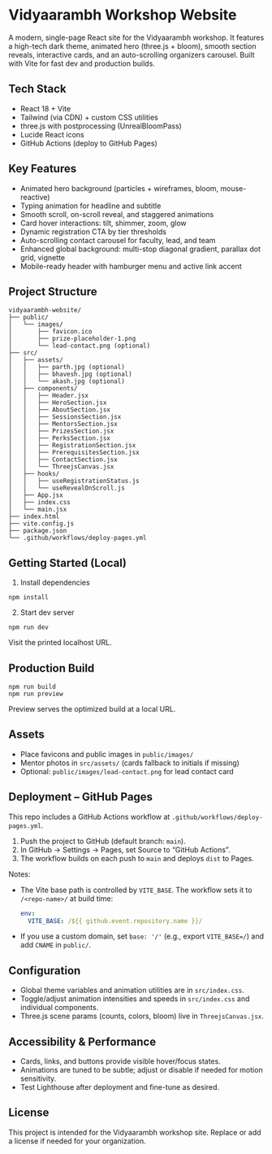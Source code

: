 # Vidyaarambh Workshop Website

A modern, single-page React site for the Vidyaarambh workshop. It features a high-tech dark theme, animated hero (three.js + bloom), smooth section reveals, interactive cards, and an auto-scrolling organizers carousel. Built with Vite for fast dev and production builds.

## Tech Stack
- React 18 + Vite
- Tailwind (via CDN) + custom CSS utilities
- three.js with postprocessing (UnrealBloomPass)
- Lucide React icons
- GitHub Actions (deploy to GitHub Pages)

## Key Features
- Animated hero background (particles + wireframes, bloom, mouse-reactive)
- Typing animation for headline and subtitle
- Smooth scroll, on-scroll reveal, and staggered animations
- Card hover interactions: tilt, shimmer, zoom, glow
- Dynamic registration CTA by tier thresholds
- Auto-scrolling contact carousel for faculty, lead, and team
- Enhanced global background: multi-stop diagonal gradient, parallax dot grid, vignette
- Mobile-ready header with hamburger menu and active link accent

## Project Structure
```
vidyaarambh-website/
├── public/
│   └── images/
│       ├── favicon.ico
│       ├── prize-placeholder-1.png
│       └── lead-contact.png (optional)
├── src/
│   ├── assets/
│   │   ├── parth.jpg (optional)
│   │   ├── bhavesh.jpg (optional)
│   │   └── akash.jpg (optional)
│   ├── components/
│   │   ├── Header.jsx
│   │   ├── HeroSection.jsx
│   │   ├── AboutSection.jsx
│   │   ├── SessionsSection.jsx
│   │   ├── MentorsSection.jsx
│   │   ├── PrizesSection.jsx
│   │   ├── PerksSection.jsx
│   │   ├── RegistrationSection.jsx
│   │   ├── PrerequisitesSection.jsx
│   │   ├── ContactSection.jsx
│   │   └── ThreejsCanvas.jsx
│   ├── hooks/
│   │   ├── useRegistrationStatus.js
│   │   └── useRevealOnScroll.js
│   ├── App.jsx
│   ├── index.css
│   └── main.jsx
├── index.html
├── vite.config.js
├── package.json
└── .github/workflows/deploy-pages.yml
```

## Getting Started (Local)
1) Install dependencies
```
npm install
```

2) Start dev server
```
npm run dev
```
Visit the printed localhost URL.

## Production Build
```
npm run build
npm run preview
```
Preview serves the optimized build at a local URL.

## Assets
- Place favicons and public images in `public/images/`
- Mentor photos in `src/assets/` (cards fallback to initials if missing)
- Optional: `public/images/lead-contact.png` for lead contact card

## Deployment – GitHub Pages
This repo includes a GitHub Actions workflow at `.github/workflows/deploy-pages.yml`.

1) Push the project to GitHub (default branch: `main`).
2) In GitHub → Settings → Pages, set Source to “GitHub Actions”.
3) The workflow builds on each push to `main` and deploys `dist` to Pages.

Notes:
- The Vite base path is controlled by `VITE_BASE`. The workflow sets it to `/<repo-name>/` at build time:
  ```yaml
  env:
    VITE_BASE: /${{ github.event.repository.name }}/
  ```
- If you use a custom domain, set `base: '/'` (e.g., export `VITE_BASE=/`) and add `CNAME` in `public/`.

## Configuration
- Global theme variables and animation utilities are in `src/index.css`.
- Toggle/adjust animation intensities and speeds in `src/index.css` and individual components.
- Three.js scene params (counts, colors, bloom) live in `ThreejsCanvas.jsx`.

## Accessibility & Performance
- Cards, links, and buttons provide visible hover/focus states.
- Animations are tuned to be subtle; adjust or disable if needed for motion sensitivity.
- Test Lighthouse after deployment and fine-tune as desired.

## License
This project is intended for the Vidyaarambh workshop site. Replace or add a license if needed for your organization. 